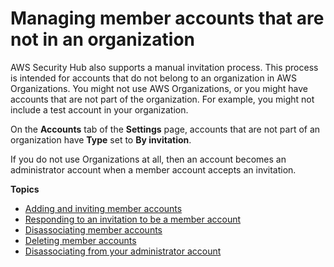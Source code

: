 # Managing member accounts that are not in an organization<a name="account-management-manual"></a>

AWS Security Hub also supports a manual invitation process\. This process is intended for accounts that do not belong to an organization in AWS Organizations\. You might not use AWS Organizations, or you might have accounts that are not part of the organization\. For example, you might not include a test account in your organization\.

On the **Accounts** tab of the **Settings** page, accounts that are not part of an organization have **Type** set to **By invitation**\.

If you do not use Organizations at all, then an account becomes an administrator account when a member account accepts an invitation\.

**Topics**
+ [Adding and inviting member accounts](securityhub-accounts-add-invite.md)
+ [Responding to an invitation to be a member account](securityhub-invitation-respond.md)
+ [Disassociating member accounts](securityhub-disassociate-members.md)
+ [Deleting member accounts](securityhub-delete-member-accounts.md)
+ [Disassociating from your administrator account](securityhub-disassociate-from-admin.md)